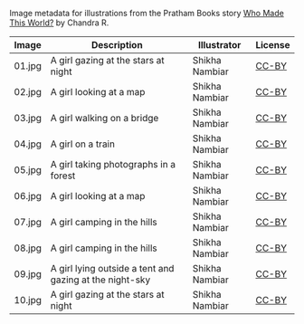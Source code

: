 Image metadata for illustrations from the Pratham Books story [Who Made This World?](https://storyweaver.org.in/stories/1365-who-made-this-world) by Chandra R.

Image | Description | Illustrator | License
----- | ----------- | ----------- | -------
01.jpg | A girl gazing at the stars at night | Shikha Nambiar | [CC-BY](https://creativecommons.org/licenses/by/4.0/)
02.jpg | A girl looking at a map | Shikha Nambiar | [CC-BY](https://creativecommons.org/licenses/by/4.0/)
03.jpg | A girl walking on a bridge | Shikha Nambiar | [CC-BY](https://creativecommons.org/licenses/by/4.0/)
04.jpg | A girl on a train | Shikha Nambiar | [CC-BY](https://creativecommons.org/licenses/by/4.0/)
05.jpg | A girl taking photographs in a forest | Shikha Nambiar | [CC-BY](https://creativecommons.org/licenses/by/4.0/)
06.jpg | A girl looking at a map | Shikha Nambiar | [CC-BY](https://creativecommons.org/licenses/by/4.0/)
07.jpg | A girl camping in the hills | Shikha Nambiar | [CC-BY](https://creativecommons.org/licenses/by/4.0/)
08.jpg | A girl camping in the hills | Shikha Nambiar | [CC-BY](https://creativecommons.org/licenses/by/4.0/)
09.jpg | A girl lying outside a tent and gazing at the night-sky | Shikha Nambiar | [CC-BY](https://creativecommons.org/licenses/by/4.0/)
10.jpg | A girl gazing at the stars at night | Shikha Nambiar | [CC-BY](https://creativecommons.org/licenses/by/4.0/)